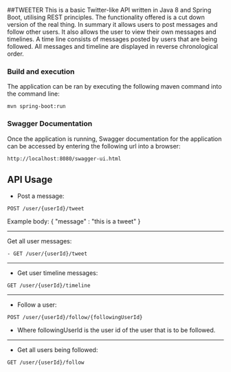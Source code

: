 ##TWEETER
This is a basic Twitter-like API written in Java 8 and Spring Boot, utilising REST principles. The functionality offered is a cut down version of the real thing. In summary it allows users to post messages and follow other users. It also allows the user to view their own messages and timelines. A time line consists of messages posted by users that are being followed. All messages and timeline are displayed in reverse chronological order. 

### Build and execution 
The application can be ran by executing the following maven command into the command line:
```
mvn spring-boot:run
```

### Swagger Documentation
Once the application is running, Swagger documentation for the application can be accessed by entering the following url into a browser:
```
http://localhost:8080/swagger-ui.html
```

## API Usage
- Post a message:
```
POST /user/{userId}/tweet
```
Example body:
{
  "message" : "this is a tweet"
}
  
----------  
Get all user messages:
```
- GET /user/{userId}/tweet
```
----------
- Get user timeline messages:
```
GET /user/{userId}/timeline
```
----------
- Follow a user:
```
POST /user/{userId}/follow/{followingUserId}
```
- Where followingUserId is the user id of the user that is to be followed.

----------
- Get all users being followed:
```
GET /user/{userId}/follow
```

